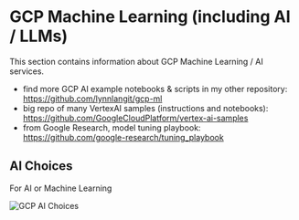 # GCP Machine Learning (including AI / LLMs)

This section contains information about GCP Machine Learning / AI services.  

- find more GCP AI example notebooks &  scripts in my other repository: https://github.com/lynnlangit/gcp-ml
- big repo of many VertexAI samples (instructions and notebooks): https://github.com/GoogleCloudPlatform/vertex-ai-samples
- from Google Research, model tuning playbook: https://github.com/google-research/tuning_playbook

## AI Choices

For AI or Machine Learning  

![GCP AI Choices](https://github.com/lynnlangit/gcp-essentials/blob/master/7_sample_data/images/ai-choices.png)  


